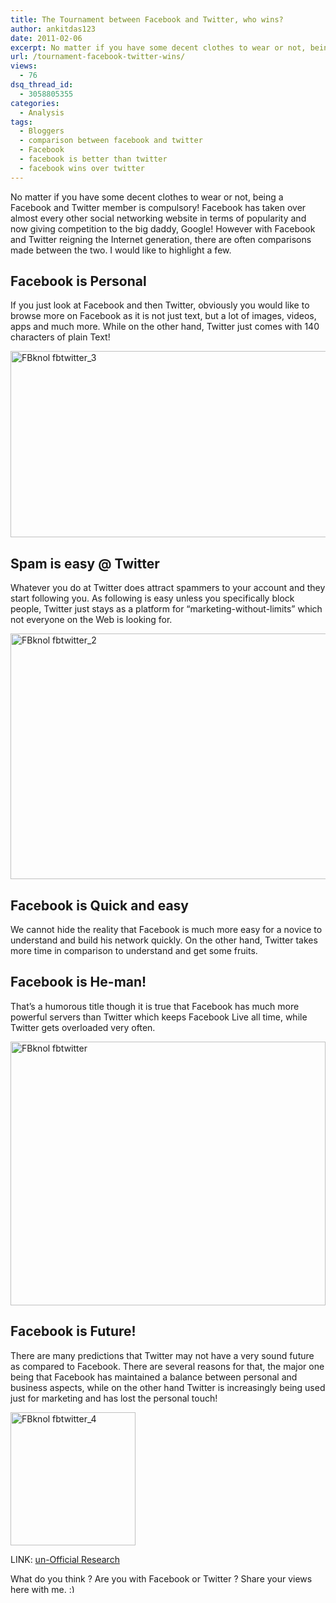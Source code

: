 ```yaml
---
title: The Tournament between Facebook and Twitter, who wins?
author: ankitdas123
date: 2011-02-06
excerpt: No matter if you have some decent clothes to wear or not, being a Facebook and Twitter member is compulsory! Facebook has taken over almost every other social networking website in terms of popularity and now giving competition to the big daddy, Google! However with Facebook and Twitter reigning the Internet generation, there are often comparisons made between the two.
url: /tournament-facebook-twitter-wins/
views:
  - 76
dsq_thread_id:
  - 3058805355
categories:
  - Analysis
tags:
  - Bloggers
  - comparison between facebook and twitter
  - Facebook
  - facebook is better than twitter
  - facebook wins over twitter
---
```

No matter if you have some decent clothes to wear or not, being a Facebook and Twitter member is compulsory! Facebook has taken over almost every other social networking website in terms of popularity and now giving competition to the big daddy, Google! However with Facebook and Twitter reigning the Internet generation, there are often comparisons made between the two. I would like to highlight a few.

## Facebook is Personal

If you just look at Facebook and then Twitter, obviously you would like to browse more on Facebook as it is not just text, but a lot of images, videos, apps and much more. While on the other hand, Twitter just comes with 140 characters of plain Text!

[<img style="padding-left: 0px;padding-right: 0px;padding-top: 0px;border-width: 0px" src="http://cdn.devilsworkshop.org/files/2011/02/FBknol-fbtwitter_3_thumb.jpg" border="0" alt="FBknol fbtwitter_3" width="554" height="298" />][1]

## Spam is easy @ Twitter

Whatever you do at Twitter does attract spammers to your account and they start following you. As following is easy unless you specifically block people, Twitter just stays as a platform for “marketing-without-limits” which not everyone on the Web is looking for.

[<img style="padding-left: 0px;padding-right: 0px;padding-top: 0px;border-width: 0px" src="http://cdn.devilsworkshop.org/files/2011/02/FBknol-fbtwitter_2_thumb.png" border="0" alt="FBknol fbtwitter_2" width="522" height="393" />][2]

## Facebook is Quick and easy

We cannot hide the reality that Facebook is much more easy for a novice to understand and build his network quickly. On the other hand, Twitter takes more time in comparison to understand and get some fruits.

## Facebook is He-man!

That’s a humorous title though it is true that Facebook has much more powerful servers than Twitter which keeps Facebook Live all time, while Twitter gets overloaded very often.

[<img style="padding-left: 0px;padding-right: 0px;padding-top: 0px;border-width: 0px" src="http://cdn.devilsworkshop.org/files/2011/02/FBknol-fbtwitter_thumb.jpg" border="0" alt="FBknol fbtwitter" width="504" height="422" />][3]

## Facebook is Future!

There are many predictions that Twitter may not have a very sound future as compared to Facebook. There are several reasons for that, the major one being that Facebook has maintained a balance between personal and business aspects, while on the other hand Twitter is increasingly being used just for marketing and has lost the personal touch!

[<img style="padding-left: 0px;padding-right: 0px;padding-top: 0px;border: 0px" src="http://cdn.devilsworkshop.org/files/2011/02/FBknol-fbtwitter_4_thumb.png" border="0" alt="FBknol fbtwitter_4" width="200" height="213" />][4]

LINK: <a title="There is no research behind the points above, its my personal research :)" href="#" target="_blank">un-Official Research</a>

What do you think ? Are you with Facebook or Twitter ? Share your views here with me. <img src="http://devilsworkshop.org/wp-includes/images/smilies/simple-smile.png" alt=":)" class="wp-smiley" style="height: 1em; max-height: 1em;" />

 [1]: http://cdn.devilsworkshop.org/files/2011/02/FBknol-fbtwitter_3.jpg
 [2]: http://cdn.devilsworkshop.org/files/2011/02/FBknol-fbtwitter_2.png
 [3]: http://cdn.devilsworkshop.org/files/2011/02/FBknol-fbtwitter.jpg
 [4]: http://cdn.devilsworkshop.org/files/2011/02/FBknol-fbtwitter_4.png
